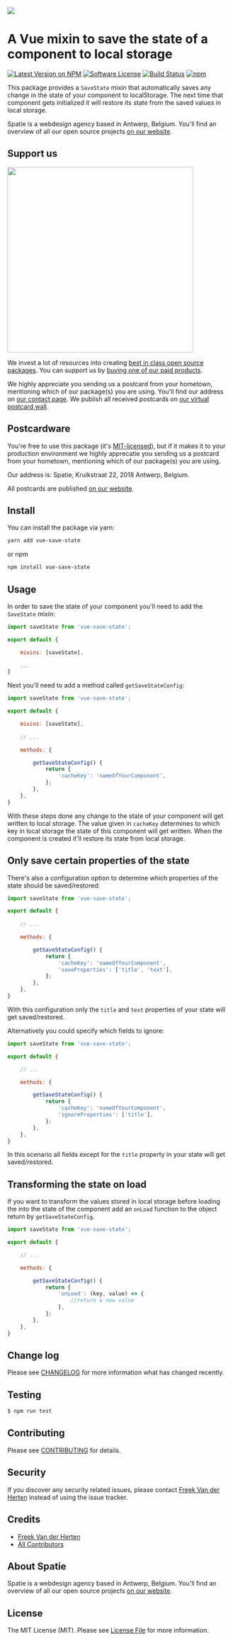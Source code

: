 
[<img src="https://github-ads.s3.eu-central-1.amazonaws.com/support-ukraine.svg?t=1" />](https://supportukrainenow.org)

# A Vue mixin to save the state of a component to local storage

[![Latest Version on NPM](https://img.shields.io/npm/v/vue-save-state.svg?style=flat-square)](https://npmjs.com/package/vue-save-state)
[![Software License](https://img.shields.io/badge/license-MIT-brightgreen.svg?style=flat-square)](LICENSE.md)
[![Build Status](https://img.shields.io/travis/spatie/vue-save-state/master.svg?style=flat-square)](https://travis-ci.org/spatie/vue-save-state)
[![npm](https://img.shields.io/npm/dt/vue-save-state.svg?style=flat-square)](https://npmjs.com/package/vue-save-state)

This package provides a `SaveState` mixin that automatically saves any change in the state of your component to localStorage. The next time that component gets initialized it will restore its state from the saved values in local storage.

Spatie is a webdesign agency based in Antwerp, Belgium. You'll find an overview of all our open source projects [on our website](https://spatie.be/opensource).

## Support us

[<img src="https://github-ads.s3.eu-central-1.amazonaws.com/vue-save-state.jpg?t=1" width="419px" />](https://spatie.be/github-ad-click/vue-save-state)

We invest a lot of resources into creating [best in class open source packages](https://spatie.be/open-source). You can support us by [buying one of our paid products](https://spatie.be/open-source/support-us).

We highly appreciate you sending us a postcard from your hometown, mentioning which of our package(s) you are using. You'll find our address on [our contact page](https://spatie.be/about-us). We publish all received postcards on [our virtual postcard wall](https://spatie.be/open-source/postcards).

## Postcardware

You're free to use this package (it's [MIT-licensed](LICENSE.md)), but if it makes it to your production environment we highly apprecatie you sending us a postcard from your hometown, mentioning which of our package(s) you are using.

Our address is: Spatie, Kruikstraat 22, 2018 Antwerp, Belgium.

All postcards are published [on our website](https://spatie.be/en/opensource/postcards).

## Install

You can install the package via yarn:

```bash
yarn add vue-save-state
```

or npm

```bash
npm install vue-save-state
```

## Usage

In order to save the state of your component you'll need to add the `SaveState` mixin:

```js
import saveState from 'vue-save-state';

export default {

    mixins: [saveState],

    ...
}
```

Next you'll need to add a method called `getSaveStateConfig`:

```js
import saveState from 'vue-save-state';

export default {

    mixins: [saveState],
    
    // ...

    methods: {

        getSaveStateConfig() {
            return {
                'cacheKey': 'nameOfYourComponent',
            };
        },
    },
}
```

With these steps done any change to the state of your component will get written to local storage. The value given in `cacheKey` determines to which key in local storage the state of this component will get written. When the component is created it'll restore its state from local storage.

## Only save certain properties of the state

There's also a configuration option to determine which properties of the state should be saved/restored:

```js
import saveState from 'vue-save-state';

export default {
    
    // ...

    methods: {

        getSaveStateConfig() {
            return {
                'cacheKey': 'nameOfYourComponent',
                'saveProperties': ['title', 'text'],
            };
        },
    },
}
```
With this configuration only the `title` and `text` properties of your state will get saved/restored.

Alternatively you could specify which fields to ignore:

```js
import saveState from 'vue-save-state';

export default {

    // ...

    methods: {

        getSaveStateConfig() {
            return {
                'cacheKey': 'nameOfYourComponent',
                'ignoreProperties': ['title'],
            };
        },
    },
}
```

In this scenario all fields except for the `title` property in your state will get saved/restored.

## Transforming the state on load

If you want to transform the values stored in local storage before loading the into the state of the component add an `onLoad` function to the object return by `getSaveStateConfig`.

```js
import saveState from 'vue-save-state';

export default {

    // ...

    methods: {

        getSaveStateConfig() {
            return {
                'onLoad': (key, value) => {
                    //return a new value
                },
            };
        },
    },
}
```

## Change log

Please see [CHANGELOG](CHANGELOG.md) for more information what has changed recently.

## Testing

``` bash
$ npm run test
```

## Contributing

Please see [CONTRIBUTING](CONTRIBUTING.md) for details.

## Security

If you discover any security related issues, please contact [Freek Van der Herten](https://github.com/freekmurze) instead of using the issue tracker.

## Credits

- [Freek Van der Herten](https://github.com/freekmurze)
- [All Contributors](../../contributors)

## About Spatie
Spatie is a webdesign agency based in Antwerp, Belgium. You'll find an overview of all our open source projects [on our website](https://spatie.be/opensource).

## License

The MIT License (MIT). Please see [License File](LICENSE.md) for more information.
